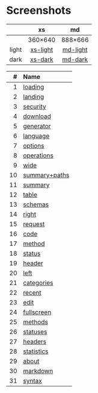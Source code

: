 # Screenshots

 &nbsp;|xs|md
:---:|:---:|:---:
&nbsp;|360&times;640|888&times;666
light|[xs-light](./light-xs.md)|[md-light](./light-md.md)
dark|[xs-dark](./dark-xs.md)|[md-dark](./dark-md.md)


|#|Name|
|---:|:---|
|1|[loading](./01_loading.md)|
|2|[landing](./02_landing.md)|
|3|[security](./03_security.md)|
|4|[download](./04_download.md)|
|5|[generator](./05_generator.md)|
|6|[language](./06_language.md)|
|7|[options](./07_options.md)|
|8|[operations](./08_operations.md)|
|9|[wide](./09_wide.md)|
|10|[summary+paths](./10_summary+paths.md)|
|11|[summary](./11_summary.md)|
|12|[table](./12_table.md)|
|13|[schemas](./13_schemas.md)|
|14|[right](./14_right.md)|
|15|[request](./15_request.md)|
|16|[code](./16_code.md)|
|17|[method](./17_method.md)|
|18|[status](./18_status.md)|
|19|[header](./19_header.md)|
|20|[left](./20_left.md)|
|21|[categories](./21_categories.md)|
|22|[recent](./22_recent.md)|
|23|[edit](./23_edit.md)|
|24|[fullscreen](./24_fullscreen.md)|
|25|[methods](./25_methods.md)|
|26|[statuses](./26_statuses.md)|
|27|[headers](./27_headers.md)|
|28|[statistics](./28_statistics.md)|
|29|[about](./29_about.md)|
|30|[markdown](./30_markdown.md)|
|31|[syntax](./31_syntax.md)|

